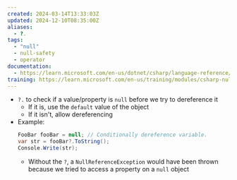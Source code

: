 ```yaml
---
created: 2024-03-14T13:33:03Z
updated: 2024-12-10T08:35:00Z
aliases:
  - ?.
tags:
  - "null"
  - null-safety
  - operator
documentation:
  - https://learn.microsoft.com/en-us/dotnet/csharp/language-reference/operators/member-access-operators#null-conditional-operators--and-
training: https://learn.microsoft.com/en-us/training/modules/csharp-null-safety
---
```

- `?.` to check if a value/property is `null` before we try to dereference it
	- If it is, use the `default` value of the object
	- If it isn't, allow dereferencing
- Example:
  ```csharp
  FooBar fooBar = null; // Conditionally dereference variable.
  var str = fooBar?.ToString();
  Console.Write(str);
  ```
	- Without the `?`, a `NullReferenceException` would have been thrown because we tried to access a property on a `null` object